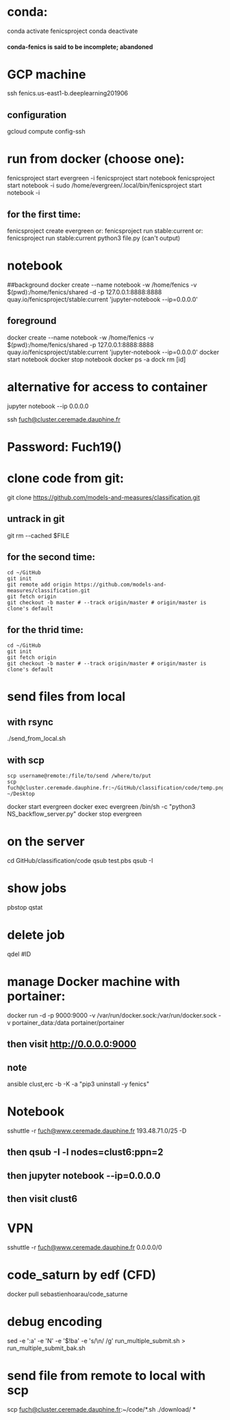 # conda:
conda activate fenicsproject
conda deactivate
#### conda-fenics is said to be incomplete; abandoned

# GCP machine 
ssh fenics.us-east1-b.deeplearning201906

## configuration
gcloud compute config-ssh

# run from docker (choose one):
fenicsproject start evergreen -i
fenicsproject start notebook
fenicsproject start notebook -i
sudo /home/evergreen/.local/bin/fenicsproject start notebook  -i

## for the first time:
fenicsproject create evergreen
or:
fenicsproject run stable:current
or:
fenicsproject run stable:current python3 file.py (can't output)

# notebook
##background
docker create --name notebook -w /home/fenics -v $(pwd):/home/fenics/shared -d -p 127.0.0.1:8888:8888 quay.io/fenicsproject/stable:current 'jupyter-notebook --ip=0.0.0.0'
## foreground
docker create --name notebook -w /home/fenics -v $(pwd):/home/fenics/shared -p 127.0.0.1:8888:8888 quay.io/fenicsproject/stable:current 'jupyter-notebook --ip=0.0.0.0'
docker start notebook 
docker stop notebook 
docker ps -a
dock rm [id]
# alternative for access to container
jupyter notebook --ip 0.0.0.0

ssh fuch@cluster.ceremade.dauphine.fr
# Password: Fuch19()


# clone code from git:
git clone https://github.com/models-and-measures/classification.git
## untrack in git
git rm --cached $FILE

## for the second time:
```
cd ~/GitHub
git init
git remote add origin https://github.com/models-and-measures/classification.git
git fetch origin
git checkout -b master # --track origin/master # origin/master is clone's default
```
## for the thrid time:
```
cd ~/GitHub
git init
git fetch origin
git checkout -b master # --track origin/master # origin/master is clone's default
```

# send files from local
## with rsync
./send_from_local.sh
## with scp
```
scp username@remote:/file/to/send /where/to/put
scp fuch@cluster.ceremade.dauphine.fr:~/GitHub/classification/code/temp.png ~/Desktop
```

docker start evergreen
docker exec evergreen /bin/sh -c "python3 NS_backflow_server.py"
docker stop evergreen

# on the server
cd GitHub/classification/code
qsub test.pbs
qsub -I
# show jobs
pbstop
qstat
# delete job
qdel #ID

# manage Docker machine with portainer:
docker run -d -p 9000:9000 -v /var/run/docker.sock:/var/run/docker.sock -v portainer_data:/data portainer/portainer

## then visit http://0.0.0.0:9000

## note 
ansible clust,erc -b -K -a "pip3 uninstall -y fenics"

# Notebook
sshuttle -r fuch@www.ceremade.dauphine.fr 193.48.71.0/25 -D
## then qsub -I -l nodes=clust6:ppn=2
## then jupyter notebook --ip=0.0.0.0
## then visit clust6

# VPN
sshuttle -r fuch@www.ceremade.dauphine.fr 0.0.0.0/0


# code_saturn by edf (CFD)
docker pull sebastienhoarau/code_saturne

# debug encoding
sed -e ':a' -e 'N' -e '$!ba' -e 's/\n/ /g' run_multiple_submit.sh > run_multiple_submit_bak.sh

# send file from remote to local with scp
scp fuch@cluster.ceremade.dauphine.fr:~/code/*.sh ./download/
*


